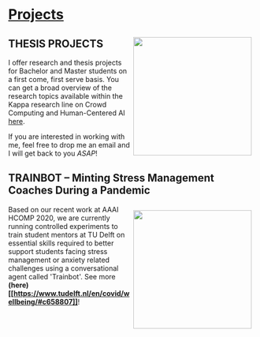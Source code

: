 # <a href="kappa">Projects </a>

<img src="https://images.unsplash.com/photo-1494059980473-813e73ee784b?ixlib=rb-1.2.1&ixid=eyJhcHBfaWQiOjEyMDd9&auto=format&fit=crop&w=1349&q=80"  alt="" width="240" style="padding-right:10px;padding-top:10px" align="right">

## THESIS PROJECTS 
I offer research and thesis projects for Bachelor and Master students on a first come, first serve basis. You can get a broad overview of the research topics available within the Kappa research line on Crowd Computing and Human-Centered AI <a href="kappa">here</a>.

If you are interested in working with me, feel free to drop me an email and I will get back to you *ASAP*!


## TRAINBOT – Minting Stress Management Coaches During a Pandemic

<img src="https://images.unsplash.com/photo-1533537841959-705741f3d3a5?ixlib=rb-1.2.1&ixid=eyJhcHBfaWQiOjEyMDd9&auto=format&fit=crop&w=1355&q=80"  alt="" width="240" style="padding-right:10px;padding-top:10px" align="right">

Based on our recent work at AAAI HCOMP 2020, we are currently running controlled experiments to train student mentors at TU Delft on essential skills required to better support students facing stress management or anxiety related challenges using a conversational agent called 'Trainbot'. See more <b>(here)[[https://www.tudelft.nl/en/covid/wellbeing/#c658807]]</b>!
